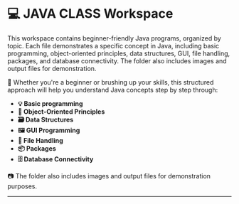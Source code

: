 # 💻 JAVA CLASS Workspace

This workspace contains beginner-friendly Java programs, organized by topic. Each file demonstrates a specific concept in Java, including basic programming, object-oriented principles, data structures, GUI, file handling, packages, and database connectivity. The folder also includes images and output files for demonstration.

📘 Whether you're a beginner or brushing up your skills, this structured approach will help you understand Java concepts step by step through:
- **💡 Basic programming**
- **🧱 Object-Oriented Principles**
- **🗃️ Data Structures**
- **🖼️ GUI Programming**
- **📂 File Handling**
- **📦 Packages**
- **🗄️ Database Connectivity**

📷 The folder also includes images and output files for demonstration purposes.

---

